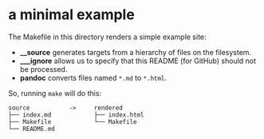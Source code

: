 # a minimal example

The Makefile in this directory renders a simple example site:

- **__source** generates targets from a hierarchy of files on the filesystem.
- **___ignore** allows us to specify that this README (for GitHub) should not be processed.
- **pandoc** converts files named `*.md` to `*.html`.

So, running `make` will do this:

```
source           ->     rendered
├── index.md            ├── index.html
├── Makefile            └── Makefile
└── README.md
```
